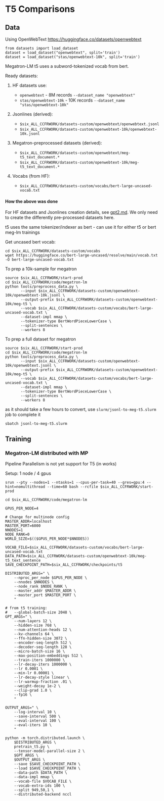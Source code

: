 # T5 Comparisons



## Data

Using OpenWebText https://huggingface.co/datasets/openwebtext

```
from datasets import load_dataset
dataset = load_dataset("openwebtext", split='train')
dataset = load_dataset("stas/openwebtext-10k", split='train')
```


Megatron-LM t5 uses a subword-tokenized vocab from bert.

Ready datasets:

1. HF datasets use:

   * `openwebtext` - 8M records `--dataset_name "openwebtext"`
   * `stas/openwebtext-10k` - 10K records `--dataset_name "stas/openwebtext-10k"`

2. Jsonlines (derived):

   * `$six_ALL_CCFRWORK/datasets-custom/openwebtext/openwebtext.jsonl`
   * `$six_ALL_CCFRWORK/datasets-custom/openwebtext-10k/openwebtext-10k.jsonl`

3. Megatron-preprocessed datasets (derived):

   * `$six_ALL_CCFRWORK/datasets-custom/openwebtext/meg-t5_text_document.*`
   * `$six_ALL_CCFRWORK/datasets-custom/openwebtext-10k/meg-t5_text_document.*`

4. Vocabs (from HF):

   * `$six_ALL_CCFRWORK/datasets-custom/vocabs/bert-large-uncased-vocab.txt`


#### How the above was done


For HF datasets and Jsonlines creation details, see [gpt2.md](./gpt2.md). We only need to create the differently pre-processed datasets here.

t5 uses the same tokenizer/indexer as bert - can use it for either t5 or bert meg-lm trainings

Get uncased bert vocab:
```
cd $six_ALL_CCFRWORK/datasets-custom/vocabs
wget https://huggingface.co/bert-large-uncased/resolve/main/vocab.txt -O bert-large-uncased-vocab.txt
```


To prep a 10k-sample for megatron
```
source $six_ALL_CCFRWORK/start-prod
cd $six_ALL_CCFRWORK/code/megatron-lm
python tools/preprocess_data.py \
       --input $six_ALL_CCFRWORK/datasets-custom/openwebtext-10k/openwebtext-10k.jsonl \
       --output-prefix $six_ALL_CCFRWORK/datasets-custom/openwebtext-10k/meg-t5 \
       --vocab $six_ALL_CCFRWORK/datasets-custom/vocabs/bert-large-uncased-vocab.txt \
       --dataset-impl mmap \
       --tokenizer-type BertWordPieceLowerCase \
       --split-sentences \
       --workers 8
```

To prep a full dataset for megatron
```
source $six_ALL_CCFRWORK/start-prod
cd $six_ALL_CCFRWORK/code/megatron-lm
python tools/preprocess_data.py \
       --input $six_ALL_CCFRWORK/datasets-custom/openwebtext-10k/openwebtext.jsonl \
       --output-prefix $six_ALL_CCFRWORK/datasets-custom/openwebtext-10k/meg-t5 \
       --vocab $six_ALL_CCFRWORK/datasets-custom/vocabs/bert-large-uncased-vocab.txt \
       --dataset-impl mmap \
       --tokenizer-type BertWordPieceLowerCase \
       --split-sentences \
       --workers 8

```
as it should take a few hours to convert, use `slurm/jsonl-to-meg-t5.slurm` job to complete it
```
sbatch jsonl-to-meg-t5.slurm
```




## Training

### Megatron-LM distributed with MP

Pipeline Parallelism is not yet support for T5 (in works)

Setup: 1 node / 4 gpus
```
srun --pty --nodes=1 --ntasks=1 --cpus-per-task=40 --gres=gpu:4 --hint=nomultithread --time=60 bash --rcfile $six_ALL_CCFRWORK/start-prod
```

```
cd $six_ALL_CCFRWORK/code/megatron-lm

GPUS_PER_NODE=4

# Change for multinode config
MASTER_ADDR=localhost
MASTER_PORT=6000
NNODES=1
NODE_RANK=0
WORLD_SIZE=$(($GPUS_PER_NODE*$NNODES))

VOCAB_FILE=$six_ALL_CCFRWORK/datasets-custom/vocabs/bert-large-uncased-vocab.txt
DATA_PATH=$six_ALL_CCFRWORK/datasets-custom/openwebtext-10k/meg-t5_text_sentence
SAVE_CHECKPOINT_PATH=$six_ALL_CCFRWORK/checkpoints/t5

DISTRIBUTED_ARGS=" \
    --nproc_per_node $GPUS_PER_NODE \
    --nnodes $NNODES \
    --node_rank $NODE_RANK \
    --master_addr $MASTER_ADDR \
    --master_port $MASTER_PORT \
    "

# from t5 training:
#   --global-batch-size 2048 \
GPT_ARGS=" \
    --num-layers 12 \
    --hidden-size 768 \
    --num-attention-heads 12 \
    --kv-channels 64 \
    --ffn-hidden-size 3072 \
    --encoder-seq-length 512 \
    --decoder-seq-length 128 \
    --micro-batch-size 16 \
    --max-position-embeddings 512 \
    --train-iters 1000000 \
    --lr-decay-iters 1000000 \
    --lr 0.0001 \
    --min-lr 0.00001 \
    --lr-decay-style linear \
    --lr-warmup-fraction .01 \
    --weight-decay 1e-2 \
    --clip-grad 1.0 \
    --fp16 \
    "

OUTPUT_ARGS=" \
    --log-interval 10 \
    --save-interval 500 \
    --eval-interval 100 \
    --eval-iters 10 \
    "

python -m torch.distributed.launch \
    $DISTRIBUTED_ARGS \
    pretrain_t5.py \
    --tensor-model-parallel-size 2 \
    $GPT_ARGS \
    $OUTPUT_ARGS \
    --save $SAVE_CHECKPOINT_PATH \
    --load $SAVE_CHECKPOINT_PATH \
    --data-path $DATA_PATH \
    --data-impl mmap \
    --vocab-file $VOCAB_FILE \
    --vocab-extra-ids 100 \
    --split 949,50,1 \
    --distributed-backend nccl



```
